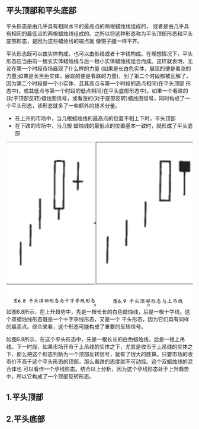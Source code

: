 ## 平头顶部和平头底部
平头形态是由几乎具有相同水平的最高点的两根蜡烛线组成的， 或者是由几乎具有相同的最低点的两根蜡烛线组成的。之所以将这种形态称为平头顶部形态和平头底部形态，是因为这些蜡烛线的端点就 像镊子腿一样平齐。

平头形态既可以由实体构成，也可以由影线或者十字线构成。在理想情况下，平头形态应当由前一根长实体蜡烛线与后一根小实体蜡烛线组合而成。这样就表明，无论在第一个时段市场展现了什么样的力量 (如果是长白色实体，展现的便是看涨的力量;如果是长黑色实体，展现的便是看跌的力量)，到了第二个时段都被瓦解了，因为第二个时段是一个小实体，且其高点与第一个时段的高点相同(在平头顶部 形态中)，或其低点与第一个时段的低点相同(在平头底部形态中)。如果一个看跌的(对于顶部反转)蜡烛图信号，或看涨的(对于底部反转)蜡烛图信号，同时构成了一个平头形态，该形态就多了一些额外的技术分量。

* 在上升的市场中，当几根蜡烛线的最高点的位置不相上下时，平头顶部
* 在下跌的市场中，当几根 蜡烛线的最低点的位置基本一致时，就形成了平头底部

![13-平头1.png](img/13-平头1.png)
如图6.8所示，在上升趋势中，先是一根长长的白色蜡烛线，后是一根十字线。这个双蜡烛线形态既是一个十字孕线形态，又是一个 平头形态，因为它们具有同样的最高点。综合来看，这个形态可能构成了重要的反转信号。

如图6.9所示，在这个平头形态中，先是一根长长的白色蜡烛线，后是一根上吊线。下一时段，如果市场开市于上吊线的实体之下，尤其是收市于上吊线的实体之下，那么把这个形态判断为一个顶部反转信号，就有了很大的胜算。只要市场的收市价不高于这个平头形态的顶部，那么看跌的态度就不可动摇。这个双蜡烛线的混合体也 可以看作一个孕线形态。结合以上分析，因为这个孕线形态处于上升趋势中，所以它构成了一个顶部反转形态。

<!-- 如图6.10所示，在这个平头顶部形态中，第二根蜡烛线同时又是一根看跌的流星线。

如图6.12所示，在这里的双蜡烛线形态中，后一根为锤子线， 并且它成功地向下试探了前一根长长的黑色蜡烛线的最低点。锤子线、市场对支撑水平的成功试探，两方面因素同时证明卖方已经丧失了对市场的控制。最后，这个双蜡烛线组合也可以视为孕线形态。这是将此处判断为一个重要支撑水平的第三条理由。 -->

## 1.平头顶部

## 2.平头底部